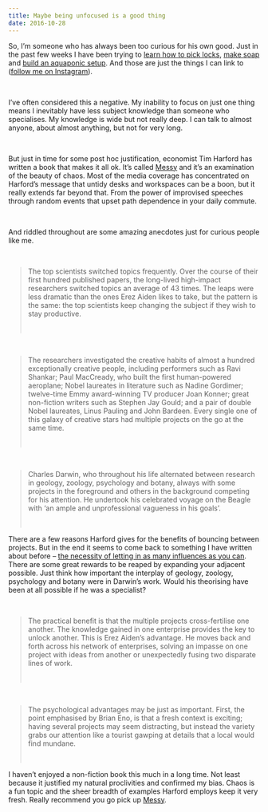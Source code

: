 ```yaml
---
title: Maybe being unfocused is a good thing
date: 2016-10-28
---
```


<!--kg-card-begin: html--><p>So, I’m someone who has always been too curious for his own good. Just in the past few weeks I have been trying to <a href="https://instagram.com/p/BLf31hEh-G3/">learn how to pick locks</a>, <a href="https://instagram.com/p/BLrpdfEBTIQ/">make soap</a> and <a href="https://instagram.com/p/BG8TCrhE-gd/">build an aquaponic setup</a>. And those are just the things I can link to (<a href="https://www.instagram.com/joshcnicholas/">follow me on Instagram</a>).</p><br>
<p>I’ve often considered this a negative. My inability to focus on just one thing means I inevitably have less subject knowledge than someone who specialises. My knowledge is wide but not really deep. I can talk to almost anyone, about almost anything, but not for very long.</p><br>
<p>But just in time for some post hoc justification, economist Tim Harford has written a book that makes it all ok. It’s called <a href="https://www.bookdepository.com/Messy/9781594634796/?a_aid=thambili">Messy</a> and it’s an examination of the beauty of chaos. Most of the media coverage has concentrated on Harford’s message that untidy desks and workspaces can be a boon, but it really extends far beyond that. From the power of improvised speeches through random events that upset path dependence in your daily commute.</p><br>
<p>And riddled throughout are some amazing anecdotes just for curious people like me.</p><br>
<blockquote>
<p>The top scientists switched topics frequently. Over the course of their first hundred published papers, the long-lived high-impact researchers switched topics an average of 43 times. The leaps were less dramatic than the ones Erez Aiden likes to take, but the pattern is the same: the top scientists keep changing the subject if they wish to stay productive.</p><br>
</blockquote>
<p><!----></p><br>
<blockquote>
<p>The researchers investigated the creative habits of almost a hundred exceptionally creative people, including performers such as Ravi Shankar; Paul MacCready, who built the first human-powered aeroplane; Nobel laureates in literature such as Nadine Gordimer; twelve-time Emmy award-winning TV producer Joan Konner; great non-fiction writers such as Stephen Jay Gould; and a pair of double Nobel laureates, Linus Pauling and John Bardeen. Every single one of this galaxy of creative stars had multiple projects on the go at the same time.</p><br>
</blockquote>
<p><!----></p><br>
<blockquote>
<p>Charles Darwin, who throughout his life alternated between research in geology, zoology, psychology and botany, always with some projects in the foreground and others in the background competing for his attention. He undertook his celebrated voyage on the Beagle with ‘an ample and unprofessional vagueness in his goals’.</p><br>
</blockquote>
<p>There are a few reasons Harford gives for the benefits of bouncing between projects. But in the end it seems to come back to something I have written about before – <a href="http://www.joshnicholas.com/there-is-a-limit-to-your-creative-potential/">the necessity of letting in as many influences as you can</a>. There are some great rewards to be reaped by expanding your adjacent possible. Just think how important the interplay of geology, zoology, psychology and botany were in Darwin’s work. Would his theorising have been at all possible if he was a specialist?</p><br>
<blockquote>
<p>The practical benefit is that the multiple projects cross-fertilise one another. The knowledge gained in one enterprise provides the key to unlock another. This is Erez Aiden’s advantage. He moves back and forth across his network of enterprises, solving an impasse on one project with ideas from another or unexpectedly fusing two disparate lines of work.</p><br>
</blockquote>
<p><!----></p><br>
<blockquote>
<p>The psychological advantages may be just as important. First, the point emphasised by Brian Eno, is that a fresh context is exciting; having several projects may seem distracting, but instead the variety grabs our attention like a tourist gawping at details that a local would find mundane.</p><br>
</blockquote>
<p>I haven’t enjoyed a non-fiction book this much in a long time. Not least because it justified my natural proclivities and confirmed my bias. Chaos is a fun topic and the sheer breadth of examples Harford employs keep it very fresh. Really recommend you go pick up <a href="https://www.bookdepository.com/Messy/9781594634796/?a_aid=thambili">Messy</a>.</p><br>
<!--kg-card-end: html-->